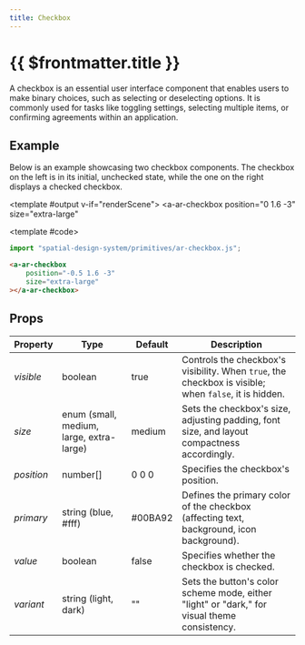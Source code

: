 ```yaml
---
title: Checkbox
---
```


<script setup lang="ts">
import { ref, onMounted } from 'vue';
import ComponentExample from "../vue/ComponentExample.vue";

const renderScene = ref(false);

onMounted(async () => {
  try {
    await import("spatial-design-system/primitives/ar-checkbox");
    renderScene.value = true;
  } catch (e) {
    console.error(e);
  }
});
</script>

# {{ $frontmatter.title }}

A checkbox is an essential user interface component that enables users to make binary choices, such as selecting or deselecting options. It is commonly used for tasks like toggling settings, selecting multiple items, or confirming agreements within an application.
## Example

Below is an example showcasing two checkbox components. The checkbox on the left is in its initial, unchecked state, while the one on the right displays a checked checkbox.

<ComponentExample :fixed="true">

<template #output v-if="renderScene">
  <a-entity id="mouseRaycaster" raycaster="objects: .clickable"
            cursor="rayOrigin: mouse; fuse: false;">
  </a-entity>
  <a-ar-checkbox
      position="0 1.6 -3"
      size="extra-large"
  ></a-ar-checkbox>
</template>

<template #code>

```js
import "spatial-design-system/primitives/ar-checkbox.js";
```

```html
<a-ar-checkbox
    position="-0.5 1.6 -3"
    size="extra-large"
></a-ar-checkbox>
```

</template>

</ComponentExample>

## Props

| Property    | Type                        | Default | Description                                                                                       |
|-------------|-----------------------------|---------|---------------------------------------------------------------------------------------------------|
| _visible_   | boolean                     | true    | Controls the checkbox's visibility. When `true`, the checkbox is visible; when `false`, it is hidden. |
| _size_      | enum (small, medium, large, extra-large) | medium  | Sets the checkbox's size, adjusting padding, font size, and layout compactness accordingly.         |
| _position_  | number[]                    | 0 0 0   | Specifies the checkbox's position.                                                                  |
| _primary_   | string (blue, #fff)         | #00BA92 | Defines the primary color of the checkbox (affecting text, background, icon background).            |
| _value_      | boolean                      | false      | Specifies whether the checkbox is checked.                                   |
| _variant_   | string (light, dark)        | ""      | Sets the button's color scheme mode, either "light" or "dark," for visual theme consistency.      |
